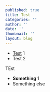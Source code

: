 ```yaml
---
published: true
title: Test
categories: ''
author: ''
date: ''
thumbnail: ''
layout: blog
---
```

- [Test](http://example.com) 1
- Test 2

TEst

- **Something** 1
- Something else

